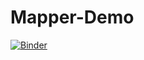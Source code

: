 # Mapper-Demo
[![Binder](https://mybinder.org/badge_logo.svg)](https://mybinder.org/v2/gh/MapperDemo/master)
